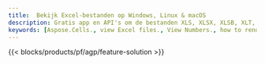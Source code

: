 ```yaml
---
title:  Bekijk Excel-bestanden op Windows, Linux & macOS
description: Gratis app en API's om de bestanden XLS, XLSX, XLSB, XLT, XLTX, XLTM, XLSM en ODS te bekijken
keywords: [Aspose.Cells., view Excel files., View Numbers., how to render Excel document., load and display Excel files., Excel File Viewer]
---
```

{{< blocks/products/pf/agp/feature-solution >}} 

